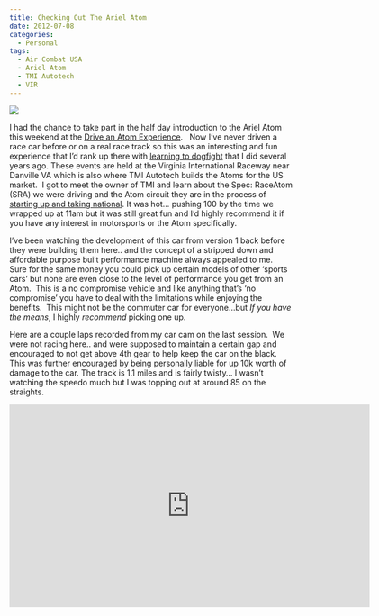```yaml
---
title: Checking Out The Ariel Atom
date: 2012-07-08
categories:
  - Personal
tags:
  - Air Combat USA
  - Ariel Atom
  - TMI Autotech
  - VIR
---
```


![](/pics/inline_ArielAtom2450605.jpg)

I had the chance to take part in the half day introduction to the Ariel Atom this weekend at the [Drive an Atom Experience][2].   Now I’ve never driven a race car before or on a real race track so this was an interesting and fun experience that I’d rank up there with [learning to dogfight][3] that I did several years ago. These events are held at the Virginia International Raceway near Danville VA which is also where TMI Autotech builds the Atoms for the US market.  I got to meet the owner of TMI and learn about the Spec: RaceAtom (SRA) we were driving and the Atom circuit they are in the process of [starting up and taking national][4]. It was hot… pushing 100 by the time we wrapped up at 11am but it was still great fun and I’d highly recommend it if you have any interest in motorsports or the Atom specifically.<!--more-->

 [2]: http://www.arielatom.com/drive_an_atom.php
 [3]: http://aircombat.com/
 [4]: http://www.arielatom.com/race_an_atom.php

I’ve been watching the development of this car from version 1 back before they were building them here.. and the concept of a stripped down and affordable purpose built performance machine always appealed to me.  Sure for the same money you could pick up certain models of other ‘sports cars’ but none are even close to the level of performance you get from an Atom.  This is a no compromise vehicle and like anything that’s ‘no compromise’ you have to deal with the limitations while enjoying the benefits.  This might not be the commuter car for everyone…but *If you have the means*, I highly *recommend* picking one up.

Here are a couple laps recorded from my car cam on the last session.  We were not racing here.. and were supposed to maintain a certain gap and encouraged to not get above 4th gear to help keep the car on the black.  This was further encouraged by being personally liable for up 10k worth of damage to the car. The track is 1.1 miles and is fairly twisty… I wasn’t watching the speedo much but I was topping out at around 85 on the straights.

<iframe width="640" height="360" src="http://www.youtube.com/embed/5Jrnov0oTtU?feature=player_detailpage" frameborder="0" allowfullscreen></iframe>

